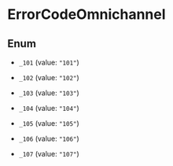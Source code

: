 

# ErrorCodeOmnichannel

## Enum


* `_101` (value: `"101"`)

* `_102` (value: `"102"`)

* `_103` (value: `"103"`)

* `_104` (value: `"104"`)

* `_105` (value: `"105"`)

* `_106` (value: `"106"`)

* `_107` (value: `"107"`)



